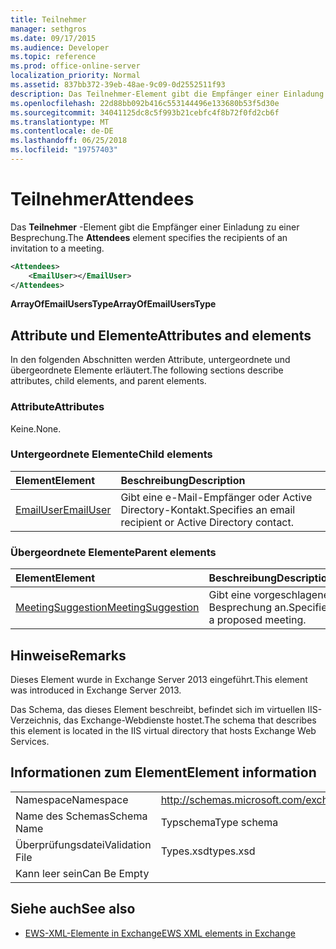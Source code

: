 ```yaml
---
title: Teilnehmer
manager: sethgros
ms.date: 09/17/2015
ms.audience: Developer
ms.topic: reference
ms.prod: office-online-server
localization_priority: Normal
ms.assetid: 837bb372-39eb-48ae-9c09-0d2552511f93
description: Das Teilnehmer-Element gibt die Empfänger einer Einladung zu einer Besprechung.
ms.openlocfilehash: 22d88bb092b416c553144496e133680b53f5d30e
ms.sourcegitcommit: 34041125dc8c5f993b21cebfc4f8b72f0fd2cb6f
ms.translationtype: MT
ms.contentlocale: de-DE
ms.lasthandoff: 06/25/2018
ms.locfileid: "19757403"
---
```

# <a name="attendees"></a><span data-ttu-id="f0d44-103">Teilnehmer</span><span class="sxs-lookup"><span data-stu-id="f0d44-103">Attendees</span></span>

<span data-ttu-id="f0d44-104">Das **Teilnehmer** -Element gibt die Empfänger einer Einladung zu einer Besprechung.</span><span class="sxs-lookup"><span data-stu-id="f0d44-104">The **Attendees** element specifies the recipients of an invitation to a meeting.</span></span> 
  
```XML
<Attendees>
    <EmailUser></EmailUser>
</Attendees>
```

 <span data-ttu-id="f0d44-105">**ArrayOfEmailUsersType**</span><span class="sxs-lookup"><span data-stu-id="f0d44-105">**ArrayOfEmailUsersType**</span></span>
## <a name="attributes-and-elements"></a><span data-ttu-id="f0d44-106">Attribute und Elemente</span><span class="sxs-lookup"><span data-stu-id="f0d44-106">Attributes and elements</span></span>

<span data-ttu-id="f0d44-107">In den folgenden Abschnitten werden Attribute, untergeordnete und übergeordnete Elemente erläutert.</span><span class="sxs-lookup"><span data-stu-id="f0d44-107">The following sections describe attributes, child elements, and parent elements.</span></span>
  
### <a name="attributes"></a><span data-ttu-id="f0d44-108">Attribute</span><span class="sxs-lookup"><span data-stu-id="f0d44-108">Attributes</span></span>

<span data-ttu-id="f0d44-109">Keine.</span><span class="sxs-lookup"><span data-stu-id="f0d44-109">None.</span></span>
  
### <a name="child-elements"></a><span data-ttu-id="f0d44-110">Untergeordnete Elemente</span><span class="sxs-lookup"><span data-stu-id="f0d44-110">Child elements</span></span>

|<span data-ttu-id="f0d44-111">**Element**</span><span class="sxs-lookup"><span data-stu-id="f0d44-111">**Element**</span></span>|<span data-ttu-id="f0d44-112">**Beschreibung**</span><span class="sxs-lookup"><span data-stu-id="f0d44-112">**Description**</span></span>|
|:-----|:-----|
|[<span data-ttu-id="f0d44-113">EmailUser</span><span class="sxs-lookup"><span data-stu-id="f0d44-113">EmailUser</span></span>](emailuser.md) <br/> |<span data-ttu-id="f0d44-114">Gibt eine e-Mail-Empfänger oder Active Directory-Kontakt.</span><span class="sxs-lookup"><span data-stu-id="f0d44-114">Specifies an email recipient or Active Directory contact.</span></span>  <br/> |
   
### <a name="parent-elements"></a><span data-ttu-id="f0d44-115">Übergeordnete Elemente</span><span class="sxs-lookup"><span data-stu-id="f0d44-115">Parent elements</span></span>

|<span data-ttu-id="f0d44-116">**Element**</span><span class="sxs-lookup"><span data-stu-id="f0d44-116">**Element**</span></span>|<span data-ttu-id="f0d44-117">**Beschreibung**</span><span class="sxs-lookup"><span data-stu-id="f0d44-117">**Description**</span></span>|
|:-----|:-----|
|[<span data-ttu-id="f0d44-118">MeetingSuggestion</span><span class="sxs-lookup"><span data-stu-id="f0d44-118">MeetingSuggestion</span></span>](meetingsuggestion.md) <br/> |<span data-ttu-id="f0d44-119">Gibt eine vorgeschlagene Besprechung an.</span><span class="sxs-lookup"><span data-stu-id="f0d44-119">Specifies a proposed meeting.</span></span>  <br/> |
   
## <a name="remarks"></a><span data-ttu-id="f0d44-120">Hinweise</span><span class="sxs-lookup"><span data-stu-id="f0d44-120">Remarks</span></span>

<span data-ttu-id="f0d44-121">Dieses Element wurde in Exchange Server 2013 eingeführt.</span><span class="sxs-lookup"><span data-stu-id="f0d44-121">This element was introduced in Exchange Server 2013.</span></span>
  
<span data-ttu-id="f0d44-122">Das Schema, das dieses Element beschreibt, befindet sich im virtuellen IIS-Verzeichnis, das Exchange-Webdienste hostet.</span><span class="sxs-lookup"><span data-stu-id="f0d44-122">The schema that describes this element is located in the IIS virtual directory that hosts Exchange Web Services.</span></span>
  
## <a name="element-information"></a><span data-ttu-id="f0d44-123">Informationen zum Element</span><span class="sxs-lookup"><span data-stu-id="f0d44-123">Element information</span></span>

|||
|:-----|:-----|
|<span data-ttu-id="f0d44-124">Namespace</span><span class="sxs-lookup"><span data-stu-id="f0d44-124">Namespace</span></span>  <br/> |http://schemas.microsoft.com/exchange/services/2006/types  <br/> |
|<span data-ttu-id="f0d44-125">Name des Schemas</span><span class="sxs-lookup"><span data-stu-id="f0d44-125">Schema Name</span></span>  <br/> |<span data-ttu-id="f0d44-126">Typschema</span><span class="sxs-lookup"><span data-stu-id="f0d44-126">Type schema</span></span>  <br/> |
|<span data-ttu-id="f0d44-127">Überprüfungsdatei</span><span class="sxs-lookup"><span data-stu-id="f0d44-127">Validation File</span></span>  <br/> |<span data-ttu-id="f0d44-128">Types.xsd</span><span class="sxs-lookup"><span data-stu-id="f0d44-128">types.xsd</span></span>  <br/> |
|<span data-ttu-id="f0d44-129">Kann leer sein</span><span class="sxs-lookup"><span data-stu-id="f0d44-129">Can Be Empty</span></span>  <br/> ||
   
## <a name="see-also"></a><span data-ttu-id="f0d44-130">Siehe auch</span><span class="sxs-lookup"><span data-stu-id="f0d44-130">See also</span></span>

- [<span data-ttu-id="f0d44-131">EWS-XML-Elemente in Exchange</span><span class="sxs-lookup"><span data-stu-id="f0d44-131">EWS XML elements in Exchange</span></span>](ews-xml-elements-in-exchange.md)

